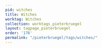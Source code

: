 ```yaml
---
pid: witches
title: Witches
worktag: Witches
collection: worktags_pieterbruegel
layout: tagpage_pieterbruegel
order: '176'
permalink: "/pieterbruegel/tags/witches/"
---
```

